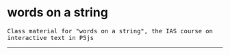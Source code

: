 # words on a string
<span style="font-family:monospace">Class material for "words on a string", the IAS course on interactive text in P5js</span>

---
